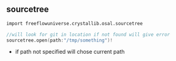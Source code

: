 ## sourcetree

```v
import freeflowuniverse.crystallib.osal.sourcetree

//will look for git in location if not found will give error
sourcetree.open(path:"/tmp/something")!

```

- if path not specified will chose current path